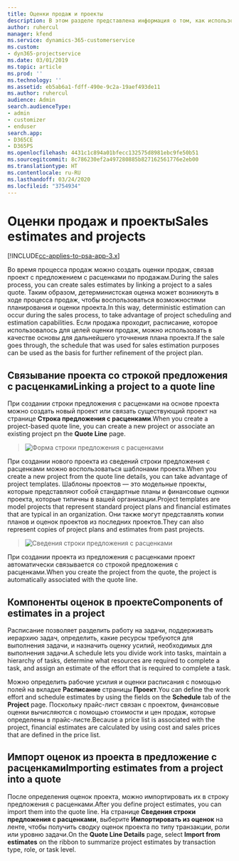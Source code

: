 ```yaml
---
title: Оценки продаж и проекты
description: В этом разделе представлена информация о том, как использовать расписания и оценки в процессе продаж.
author: ruhercul
manager: kfend
ms.service: dynamics-365-customerservice
ms.custom:
- dyn365-projectservice
ms.date: 03/01/2019
ms.topic: article
ms.prod: ''
ms.technology: ''
ms.assetid: eb5ab6a1-fdff-490e-9c2a-19aef493de11
ms.author: ruhercul
audience: Admin
search.audienceType:
- admin
- customizer
- enduser
search.app:
- D365CE
- D365PS
ms.openlocfilehash: 4431c1c894a01bfecc132575d8981ebc9fe50b51
ms.sourcegitcommit: 8c786230ef2a497280885b827162561776e2eb00
ms.translationtype: HT
ms.contentlocale: ru-RU
ms.lasthandoff: 03/24/2020
ms.locfileid: "3754934"
---
```

# <a name="sales-estimates-and-projects"></a><span data-ttu-id="b8660-103">Оценки продаж и проекты</span><span class="sxs-lookup"><span data-stu-id="b8660-103">Sales estimates and projects</span></span>

[!INCLUDE[cc-applies-to-psa-app-3.x](../includes/cc-applies-to-psa-app-3x.md)]

<span data-ttu-id="b8660-104">Во время процесса продаж можно создать оценки продаж, связав проект с предложением с расценками по продажам.</span><span class="sxs-lookup"><span data-stu-id="b8660-104">During the sales process, you can create sales estimates by linking a project to a sales quote.</span></span> <span data-ttu-id="b8660-105">Таким образом, детерминистская оценка может возникнуть в ходе процесса продаж, чтобы воспользоваться возможностями планирования и оценки проекта.</span><span class="sxs-lookup"><span data-stu-id="b8660-105">In this way, deterministic estimation can occur during the sales process, to take advantage of project scheduling and estimation capabilities.</span></span> <span data-ttu-id="b8660-106">Если продажа проходит, расписание, которое использовалось для целей оценки продаж, можно использовать в качестве основы для дальнейшего уточнения плана проекта.</span><span class="sxs-lookup"><span data-stu-id="b8660-106">If the sale goes through, the schedule that was used for sales estimation purposes can be used as the basis for further refinement of the project plan.</span></span>

## <a name="linking-a-project-to-a-quote-line"></a><span data-ttu-id="b8660-107">Связывание проекта со строкой предложения с расценками</span><span class="sxs-lookup"><span data-stu-id="b8660-107">Linking a project to a quote line</span></span>

<span data-ttu-id="b8660-108">При создании строки предложения с расценками на основе проекта можно создать новый проект или связать существующий проект на странице **Строка предложения с расценками**.</span><span class="sxs-lookup"><span data-stu-id="b8660-108">When you create a project-based quote line, you can create a new project or associate an existing project pn the **Quote Line** page.</span></span> 

> ![Форма строки предложения с расценками](media/project-8.png)
 
<span data-ttu-id="b8660-110">При создании нового проекта из сведений строки предложения с расценками можно воспользоваться шаблонами проекта.</span><span class="sxs-lookup"><span data-stu-id="b8660-110">When you create a new project from the quote line details, you can take advantage of project templates.</span></span> <span data-ttu-id="b8660-111">Шаблоны проектов — это модельные проекты, которые представляют собой стандартные планы и финансовые оценки проекта, которые типичны в вашей организации.</span><span class="sxs-lookup"><span data-stu-id="b8660-111">Project templates are model projects that represent standard project plans and financial estimates that are typical in an organization.</span></span> <span data-ttu-id="b8660-112">Они также могут представлять копии планов и оценок проектов из последних проектов.</span><span class="sxs-lookup"><span data-stu-id="b8660-112">They can also represent copies of project plans and estimates from past projects.</span></span>

> ![Сведения строки предложения с расценками](media/project-9.png)
  
<span data-ttu-id="b8660-114">При создании проекта из предложения с расценками проект автоматически связывается со строкой предложения с расценками.</span><span class="sxs-lookup"><span data-stu-id="b8660-114">When you create the project from the quote, the project is automatically associated with the quote line.</span></span>

## <a name="components-of-estimates-in-a-project"></a><span data-ttu-id="b8660-115">Компоненты оценок в проекте</span><span class="sxs-lookup"><span data-stu-id="b8660-115">Components of estimates in a project</span></span>

<span data-ttu-id="b8660-116">Расписание позволяет разделить работу на задачи, поддерживать иерархию задач, определить, какие ресурсы требуются для выполнения задачи, и назначить оценку усилий, необходимых для выполнения задачи.</span><span class="sxs-lookup"><span data-stu-id="b8660-116">A schedule lets you divide work into tasks, maintain a hierarchy of tasks, determine what resources are required to complete a task, and assign an estimate of the effort that is required to complete a task.</span></span>

<span data-ttu-id="b8660-117">Можно определить рабочие усилия и оценки расписания с помощью полей на вкладке **Расписание** страницы **Проект**.</span><span class="sxs-lookup"><span data-stu-id="b8660-117">You can define the work effort and schedule estimates by using the fields on the **Schedule** tab of the **Project** page.</span></span> <span data-ttu-id="b8660-118">Поскольку прайс-лист связан с проектом, финансовые оценки вычисляются с помощью стоимости и цен продаж, которые определены в прайс-листе.</span><span class="sxs-lookup"><span data-stu-id="b8660-118">Because a price list is associated with the project, financial estimates are calculated by using cost and sales prices that are defined in the price list.</span></span>

## <a name="importing-estimates-from-a-project-into-a-quote"></a><span data-ttu-id="b8660-119">Импорт оценок из проекта в предложение с расценками</span><span class="sxs-lookup"><span data-stu-id="b8660-119">Importing estimates from a project into a quote</span></span>

<span data-ttu-id="b8660-120">После определения оценок проекта, можно импортировать их в строку предложения с расценками.</span><span class="sxs-lookup"><span data-stu-id="b8660-120">After you define project estimates, you can import them into the quote line.</span></span> <span data-ttu-id="b8660-121">На странице **Сведения строки предложения с расценками**, выберите **Импортировать из оценок** на ленте, чтобы получить сводку оценок проекта по типу транзакции, роли или уровню задачи.</span><span class="sxs-lookup"><span data-stu-id="b8660-121">On the **Quote Line Details** page, select **Import from estimates** on the ribbon to summarize project estimates by transaction type, role, or task level.</span></span>
